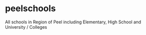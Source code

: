 # peelschools
All schools in Region of Peel including Elementary, High School and University / Colleges
